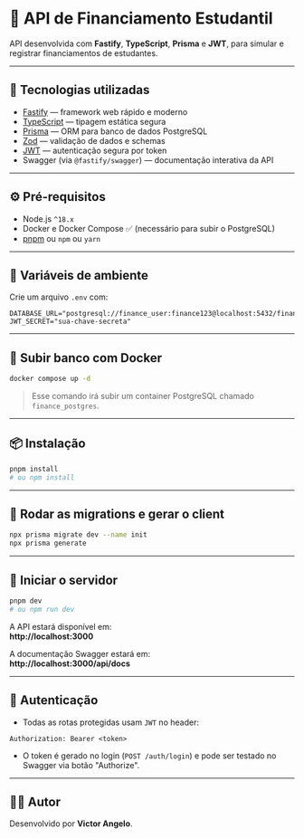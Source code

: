 # 📘 API de Financiamento Estudantil

API desenvolvida com **Fastify**, **TypeScript**, **Prisma** e **JWT**, para simular e registrar financiamentos de estudantes.

---

## 🚀 Tecnologias utilizadas

- [Fastify](https://fastify.dev/) — framework web rápido e moderno
- [TypeScript](https://www.typescriptlang.org/) — tipagem estática segura
- [Prisma](https://www.prisma.io/) — ORM para banco de dados PostgreSQL
- [Zod](https://zod.dev/) — validação de dados e schemas
- [JWT](https://jwt.io/) — autenticação segura por token
- Swagger (via `@fastify/swagger`) — documentação interativa da API

---

## ⚙️ Pré-requisitos

- Node.js `^18.x`
- Docker e Docker Compose ✅ (necessário para subir o PostgreSQL)
- [pnpm](https://pnpm.io/) ou `npm` ou `yarn`

---

## 🔧 Variáveis de ambiente

Crie um arquivo `.env` com:

```
DATABASE_URL="postgresql://finance_user:finance123@localhost:5432/finance"
JWT_SECRET="sua-chave-secreta"
```

---

## 🐳 Subir banco com Docker

```bash
docker compose up -d
```

> Esse comando irá subir um container PostgreSQL chamado `finance_postgres`.

---

## 📦 Instalação

```bash
pnpm install
# ou npm install
```

---

## 🧱 Rodar as migrations e gerar o client

```bash
npx prisma migrate dev --name init
npx prisma generate
```

---

## 🚀 Iniciar o servidor

```bash
pnpm dev
# ou npm run dev
```

A API estará disponível em:  
**http://localhost:3000**

A documentação Swagger estará em:  
**http://localhost:3000/api/docs**

---

## 🔐 Autenticação

- Todas as rotas protegidas usam `JWT` no header:

```
Authorization: Bearer <token>
```

- O token é gerado no login (`POST /auth/login`) e pode ser testado no Swagger via botão "Authorize".

---

## 👨‍💻 Autor

Desenvolvido por **Victor Angelo**.